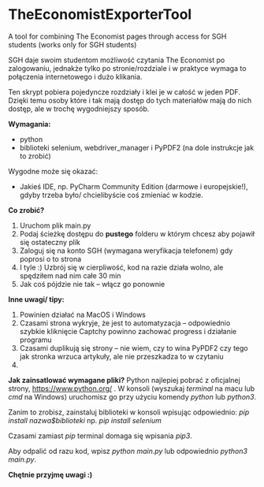 # TheEconomistExporterTool
A tool for combining The Economist pages through access for SGH students (works only for SGH students)

SGH daje swoim studentom możliwość czytania The Economist po zalogowaniu, jednakże tylko po stronie/rozdziale i w praktyce wymaga to połączenia internetowego i dużo klikania.

Ten skrypt pobiera pojedyncze rozdziały i klei je w całość w jeden PDF. Dzięki temu osoby które i tak mają dostęp do tych materiałów mają do nich dostęp, ale w trochę wygodniejszy sposób.

**Wymagania:**
- python
- biblioteki selenium, webdriver_manager i PyPDF2
(na dole instrukcje jak to zrobić)

Wygodne może się okazać:
- Jakieś IDE, np. PyCharm Community Edition (darmowe i europejskie!), gdyby trzeba było/ chcielibyście coś zmieniać w kodzie.

**Co zrobić?**
1. Uruchom plik main.py
2. Podaj ścieżkę dostępu do **pustego** folderu w którym chcesz aby pojawił się ostateczny plik
3. Zaloguj się na konto SGH (wymagana weryfikacja telefonem) gdy poprosi o to strona
4. I tyle :) Uzbrój się w cierpliwość, kod na razie działa wolno, ale spędziłem nad nim całe 30 min
5. Jak coś pójdzie nie tak – włącz go ponownie

**Inne uwagi/ tipy:**
1. Powinien działać na MacOS i Windows
2. Czasami strona wykryje, że jest to automatyzacja – odpowiednio szybkie kliknięcie Captchy powinno zachować progress i działanie programu
3. Czasami duplikują się strony – nie wiem, czy to wina PyPDF2 czy tego jak stronka wrzuca artykuły, ale nie przeszkadza to w czytaniu
4. 

**Jak zainsatlować wymagane pliki?**
Python najlepiej pobrać z oficjalnej strony, https://www.python.org/ .
W konsoli (wyszukaj _terminal_ na macu lub _cmd_ na Windows) uruchomisz go przy użyciu komendy _python_ lub _python3_. 

Zanim to zrobisz, zainstaluj biblioteki w konsoli wpisując odpowiednio:
_pip install nazwa$biblioteki_
np.
_pip install selenium_

Czasami zamiast _pip_ terminal domaga się wpisania _pip3_.

Aby odpalić od razu kod, wpisz 
_python main.py_ lub odpowiednio _python3 main.py_.


**Chętnie przyjmę uwagi :)**
